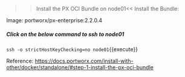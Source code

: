 >>Install the PX OCI Bundle on node01<<
Install the Bundle:

Image: portworx/px-enterprise:2.2.0.4

##### Click on the below command to ssh to node01
`ssh -o strictHostKeyChecking=no node01`{{execute}}


Reference: https://docs.portworx.com/install-with-other/docker/standalone/#step-1-install-the-px-oci-bundle
